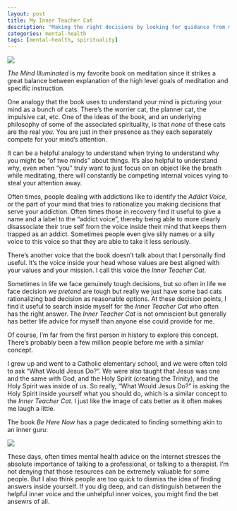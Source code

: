 ```yaml
---
layout: post
title: My Inner Teacher Cat
description: "Making the right decisions by looking for guidance from my inner teacher cat or inner guru"
categories: mental-health
tags: [mental-health, spirituality]
---
```



<img src="{{ site.url }}/assets/mind_illuminated_cats.png" />

*The Mind Illuminated* is my favorite book on meditation since it strikes a great balance between explanation of the high level goals of meditation and specific instruction.

One analogy that the book uses to understand your mind is picturing your mind as a bunch of cats. There’s the worrier cat, the planner cat, the impulsive cat, etc. One of the ideas of the book, and an underlying philosophy of some of the associated spirituality, is that *none* of these cats are the real *you.* You are just in their presence as they each separately compete for your mind’s attention. 

It can be a helpful analogy to understand when trying to understand why you might be “of two minds” about things. It’s also helpful to understand why, even when “you” truly want to just focus on an object like the breath while meditating, there will constantly be competing internal voices vying to steal your attention away. 

Often times, people dealing with addictions like to identify the *Addict Voice,* or the part of your mind that tries to rationalize you making decisions that serve your addiction. Often times those in recovery find it useful to give a name and a label to the “addict voice”, thereby being able to more clearly disassociate their true self from the voice inside their mind that keeps them trapped as an addict. Sometimes people even give silly names or a silly voice to this voice so that they are able to take it less seriously.

There’s another voice that the book doesn’t talk about that I personally find useful. It’s the voice inside your head whose values are best aligned with your values and your mission. I call this voice the *Inner Teacher Cat*. 

Sometimes in life we face genuinely tough decisions, but so often in life we face decision we *pretend* are tough but really we just have some bad cats rationalizing bad decision as reasonable options. At these decision points, I find it useful to search inside myself for the *Inner Teacher Cat* who often has the right answer. The *Inner Teacher Cat* is not omniscient but generally has better life advice for myself than anyone else could provide for me.

Of course, I’m far from the first person in history to explore this concept. There’s probably been a few million people before me with a similar concept. 

I grew up and went to a Catholic elementary school, and we were often told to ask “What Would Jesus Do?”. We were also taught that Jesus was one and the same with God, and the Holy Spirit (creating the Trinity), and the Holy Spirit was inside of us. So really, “What Would Jesus Do?” is asking the Holy Spirit inside yourself what you should do, which is a similar concept to the *Inner Teacher Cat.* I just like the image of cats better as it often makes me laugh a little.

The book *Be Here Now* has a page dedicated to finding something akin to an inner guru:


<img src="{{ site.url }}/assets/inner_guru.png" />

These days, often times mental health advice on the internet stresses the absolute importance of talking to a professional, or talking to a therapist. I’m not denying that those resources can be extremely valuable for some people. But I also think people are too quick to dismiss the idea of finding answers inside yourself. If you dig deep, and can distinguish between the helpful inner voice and the unhelpful inner voices, you might find the bet ansewrs of all.